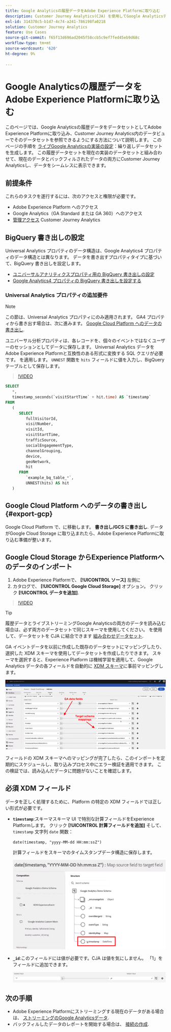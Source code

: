 ```yaml
---
title: Google Analyticsの履歴データをAdobe Experience Platformに取り込む
description: Customer Journey Analytics(CJA) を使用してGoogle AnalyticsデータをAdobe Experience Platformに取り込む方法について説明します。
exl-id: 314378c5-b1d7-4c74-a241-786198fa0218
solution: Customer Journey Analytics
feature: Use Cases
source-git-commit: f65f13d696ad2045f58ccb5c9ef7fed45eb9d68c
workflow-type: tm+mt
source-wordcount: '620'
ht-degree: 9%

---
```



# Google Analyticsの履歴データをAdobe Experience Platformに取り込む

このページでは、Google Analyticsの履歴データをデータセットとしてAdobe Experience Platformに取り込み、Customer Journey Analytics内のデータビューでそのデータセットを参照できるようにする方法について説明します。 このページの手順を [ライブGoogle Analyticsの実装の設定](streaming.md)：繰り返しデータセットを生成します。 この履歴データセットを現在の実装のデータセットと組み合わせて、現在のデータとバックフィルされたデータの両方にCustomer Journey Analyticsし、データをシームレスに表示できます。

## 前提条件

これらのタスクを遂行するには、次のアクセスと権限が必要です。

* Adobe Experience Platform へのアクセス
* Google Analytics（GA Standard または GA 360）へのアクセス
* [管理アクセス](/help/getting-started/cja-access-control.md) Customer Journey Analytics

## BigQuery 書き出しの設定

Universal Analytics プロパティのデータ構造は、Google Analytics4 プロパティのデータ構造とは異なります。 データを書き出すプロパティタイプに基づいて、BigQuery 書き出しを設定します。

* [ユニバーサルアナリティクスプロパティ用の BigQuery 書き出しの設定](https://support.google.com/analytics/answer/3416092)
* [Google Analytics4 プロパティの BigQuery 書き出しを設定する](https://support.google.com/analytics/answer/9823238)

### Universal Analytics プロパティの追加要件

>[!NOTE]
>
>この節は、Universal Analytics プロパティにのみ適用されます。 GA4 プロパティから書き出す場合は、次に進みます。 [Google Cloud Platform へのデータの書き出し](#export-gcp).

ユニバーサル分析プロパティは、各レコードを、個々のイベントではなくユーザーのセッションとしてデータに保存します。 Universal Analytics データをAdobe Experience Platformと互換性のある形式に変換する SQL クエリが必要です。 を適用します。 `UNNEST` 関数を `hits` フィールドに値を入力し、BigQuery テーブルとして保存します。

>[!VIDEO](https://video.tv.adobe.com/v/332634)

```sql
SELECT
   *,
   timestamp_seconds(`visitStartTime` + hit.time) AS `timestamp` 
FROM
   (
      SELECT
         fullVisitorId,
         visitNumber,
         visitId,
         visitStartTime,
         trafficSource,
         socialEngagementType,
         channelGrouping,
         device,
         geoNetwork,
         hit 
      FROM
         `example_bq_table_*`,
         UNNEST(hits) AS hit 
   )
```

## Google Cloud Platform へのデータの書き出し {#export-gcp}

Google Cloud Platform で、に移動します。 **書き出し/GCS に書き出し**. データがGoogle Cloud Storage に取り込まれたら、Adobe Experience Platformに取り込む準備が整います。

## Google Cloud Storage からExperience Platformへのデータのインポート

1. Adobe Experience Platformで、 **[!UICONTROL ソース]** 左側に
1. カタログで、 **[!UICONTROL Google Cloud Storage]** オプション。 クリック **[!UICONTROL データを追加]**.

>[!VIDEO](https://video.tv.adobe.com/v/332676)

>[!TIP]
>
>履歴データとライブストリーミングGoogle Analyticsの両方のデータを読み込む場合は、必ず両方のデータセットで同じスキーマを使用してください。 を使用して、データセットを CJA に結合できます [組み合わせデータセット](/help/connections/combined-dataset.md).

GA イベントデータを以前に作成した既存のデータセットにマッピングしたり、選択した XDM スキーマを使用してデータセットを作成したりできます。 スキーマを選択すると、Experience Platform は機械学習を適用して、Google Analytics データの各フィールドを自動的に [XDM スキーマ](https://experienceleague.adobe.com/docs/experience-platform/xdm/home.html?lang=ja#ui)に事前マッピングします。

![スキーママップ](../assets/schema-map.png)

フィールドの XDM スキーマへのマッピングが完了したら、このインポートを定期的にスケジュールし、取り込みプロセス中にエラー検証を適用できます。 この検証では、読み込んだデータに問題がないことを確認します。

## 必須 XDM フィールド

データを正しく処理するために、Platform の特定の XDM フィールドでは正しい形式が必要です。

* **`timestamp`**:スキーマスキーマ UI で特別な計算フィールドをExperience Platformします。 クリック **[!UICONTROL 計算フィールドを追加]** そして、 `timestamp` 文字列 `date` 関数：

   `date(timestamp, "yyyy-MM-dd HH:mm:ssZ")`

   計算フィールドをスキーマのタイムスタンプデータ構造に保存します。

   ![タイムスタンプ](../assets/timestamp.png)

* **`_id`**:このフィールドには値が必要です。CJA は値を気にしません。 「1」をフィールドに追加できます。

   ![ID](../assets/_id.png)

## 次の手順

* Adobe Experience Platformにストリーミングする現在のデータがある場合は、 [ストリーミングのGoogle Analyticsデータ](streaming.md).
* バックフィルしたデータのレポートを開始する場合は、 [接続の作成](/help/connections/create-connection.md).
